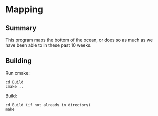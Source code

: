 # Mapping

Summary
------
This program maps the bottom of the ocean, or does so as much as we have been able to in these past 10 weeks.

Building
------
Run cmake:
```
cd Build
cmake ..
```

Build:
```
cd Build (if not already in directory)
make
```
